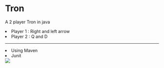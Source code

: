 # Tron
A 2 player Tron in java
<li>Player 1 : Right and left arrow</li>
<li>Player 2 : Q     and D</li>
<hr>


<li>Using Maven</li>
<li>Junit</li>
<img src="https://oracletimes.com/wp-content/uploads/2018/07/kk9qyvined901-1310x819.png">

